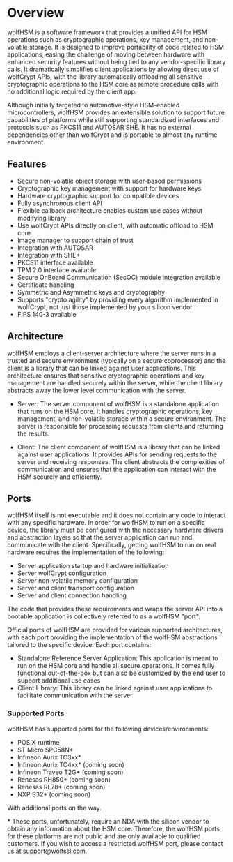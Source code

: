 # Overview

wolfHSM is a software framework that provides a unified API for HSM operations
such as cryptographic operations, key management, and non-volatile storage.
It is designed to improve portability of code related to HSM applications,
easing the challenge of moving between hardware with enhanced security
features without being tied to any vendor-specific library calls. It
dramatically simplifies client applications by allowing direct use of wolfCrypt
APIs, with the library automatically offloading all sensitive cryptographic
operations to the HSM core as remote procedure calls with no additional logic
required by the client app.

Although initially targeted to automotive-style HSM-enabled microcontrollers,
wolfHSM provides an extensible solution to support future capabilities of
platforms while still supporting standardized interfaces and protocols such as
PKCS11 and AUTOSAR SHE. It has no external dependencies other than wolfCrypt and
is portable to almost any runtime environment.

## Features

- Secure non-volatile object storage with user-based permissions
- Cryptographic key management with support for hardware keys
- Hardware cryptographic support for compatible devices
- Fully asynchronous client API
- Flexible callback architecture enables custom use cases without modifying library
- Use wolfCrypt APIs directly on client, with automatic offload to HSM core
- Image manager to support chain of trust
- Integration with AUTOSAR
- Integration with SHE+
- PKCS11 interface available
- TPM 2.0 interface available
- Secure OnBoard Communication (SecOC) module integration available
- Certificate handling
- Symmetric and Asymmetric keys and cryptography
- Supports "crypto agility" by providing every algorithm implemented in wolfCrypt, not just those implemented by your silicon vendor
- FIPS 140-3 available

## Architecture

wolfHSM employs a client-server architecture where the server runs in a trusted
and secure environment (typically on a secure coprocessor) and the client is a library
that can be linked against user applications. This architecture ensures that
sensitive cryptographic operations and key management are handled securely
 within the server, while the client library abstracts away the lower level
communication with the server.

- Server: The server component of wolfHSM is a standalone application that runs
 on the HSM core. It handles cryptographic operations, key management, and
 non-volatile storage within a secure environment. The server is responsible
 for processing requests from clients and returning the results.

- Client: The client component of wolfHSM is a library that can be linked
 against user applications. It provides APIs for sending requests to the
 server and receiving responses. The client abstracts the complexities of
 communication and ensures that the application can interact with the HSM
 securely and efficiently.

## Ports

wolfHSM itself is not executable and it does not contain any code to interact with any specific hardware. In order for wolfHSM to run on a specific device, the library must be configured with the necessary hardware drivers and abstraction layers so that the server application can run and communicate with the client. Specifically, getting wolfHSM to run on real hardware requires the implementation of the following:

- Server application startup and hardware initialization
- Server wolfCrypt configuration
- Server non-volatile memory configuration
- Server and client transport configuration
- Server and client connection handling

The code that provides these requirements and wraps the server API into a bootable application is collectively referred to as a wolfHSM "port".

Official ports of wolfHSM are provided for various supported architectures, with each port providing the implementation of the wolfHSM abstractions tailored to the specific device. Each port contains:

- Standalone Reference Server Application: This application is meant to run on the HSM core and handle all secure operations. It comes fully functional out-of-the-box but can also be customized by the end user to support additional use cases
- Client Library: This library can be linked against user applications to facilitate communication with the server

### Supported Ports

wolfHSM has supported ports for the following devices/environments:

- POSIX runtime
- ST Micro SPC58N\*
- Infineon Aurix TC3xx\*
- Infineon Aurix TC4xx\* (coming soon)
- Infineon Traveo T2G\* (coming soon)
- Renesas RH850\* (coming soon)
- Renesas RL78\* (coming soon)
- NXP S32\* (coming soon)

With additional ports on the way.

\* These ports, unfortunately, require an NDA with the silicon vendor to obtain any information about the HSM core. Therefore, the wolfHSM ports for these platforms are not public and are only available to qualified customers. If you wish to access a restricted wolfHSM port, please contact us at support@wolfssl.com.
